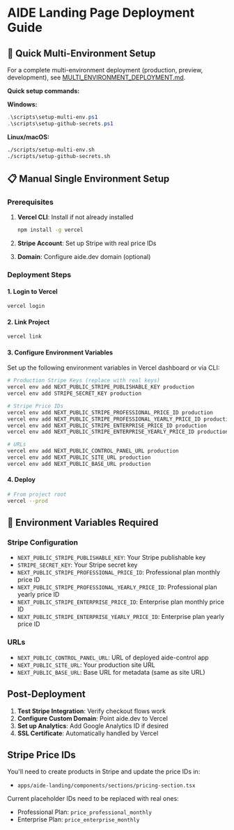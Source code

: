 # AIDE Landing Page Deployment Guide

## 🚀 Quick Multi-Environment Setup

For a complete multi-environment deployment (production, preview, development), see [MULTI_ENVIRONMENT_DEPLOYMENT.md](./MULTI_ENVIRONMENT_DEPLOYMENT.md).

**Quick setup commands:**

**Windows:**
```powershell
.\scripts\setup-multi-env.ps1
.\scripts\setup-github-secrets.ps1
```

**Linux/macOS:**
```bash
./scripts/setup-multi-env.sh
./scripts/setup-github-secrets.sh
```

## 📋 Manual Single Environment Setup

### Prerequisites

1. **Vercel CLI**: Install if not already installed
   ```bash
   npm install -g vercel
   ```

2. **Stripe Account**: Set up Stripe with real price IDs
3. **Domain**: Configure aide.dev domain (optional)

### Deployment Steps

#### 1. Login to Vercel
```bash
vercel login
```

#### 2. Link Project
```bash
vercel link
```

#### 3. Configure Environment Variables

Set up the following environment variables in Vercel dashboard or via CLI:

```bash
# Production Stripe Keys (replace with real keys)
vercel env add NEXT_PUBLIC_STRIPE_PUBLISHABLE_KEY production
vercel env add STRIPE_SECRET_KEY production

# Stripe Price IDs
vercel env add NEXT_PUBLIC_STRIPE_PROFESSIONAL_PRICE_ID production
vercel env add NEXT_PUBLIC_STRIPE_PROFESSIONAL_YEARLY_PRICE_ID production
vercel env add NEXT_PUBLIC_STRIPE_ENTERPRISE_PRICE_ID production
vercel env add NEXT_PUBLIC_STRIPE_ENTERPRISE_YEARLY_PRICE_ID production

# URLs
vercel env add NEXT_PUBLIC_CONTROL_PANEL_URL production
vercel env add NEXT_PUBLIC_SITE_URL production
vercel env add NEXT_PUBLIC_BASE_URL production
```

#### 4. Deploy
```bash
# From project root
vercel --prod
```

## 🔧 Environment Variables Required

### Stripe Configuration
- `NEXT_PUBLIC_STRIPE_PUBLISHABLE_KEY`: Your Stripe publishable key
- `STRIPE_SECRET_KEY`: Your Stripe secret key
- `NEXT_PUBLIC_STRIPE_PROFESSIONAL_PRICE_ID`: Professional plan monthly price ID
- `NEXT_PUBLIC_STRIPE_PROFESSIONAL_YEARLY_PRICE_ID`: Professional plan yearly price ID
- `NEXT_PUBLIC_STRIPE_ENTERPRISE_PRICE_ID`: Enterprise plan monthly price ID
- `NEXT_PUBLIC_STRIPE_ENTERPRISE_YEARLY_PRICE_ID`: Enterprise plan yearly price ID

### URLs
- `NEXT_PUBLIC_CONTROL_PANEL_URL`: URL of deployed aide-control app
- `NEXT_PUBLIC_SITE_URL`: Your production site URL
- `NEXT_PUBLIC_BASE_URL`: Base URL for metadata (same as site URL)

## Post-Deployment

1. **Test Stripe Integration**: Verify checkout flows work
2. **Configure Custom Domain**: Point aide.dev to Vercel
3. **Set up Analytics**: Add Google Analytics ID if desired
4. **SSL Certificate**: Automatically handled by Vercel

## Stripe Price IDs

You'll need to create products in Stripe and update the price IDs in:
- `apps/aide-landing/components/sections/pricing-section.tsx`

Current placeholder IDs need to be replaced with real ones:
- Professional Plan: `price_professional_monthly`
- Enterprise Plan: `price_enterprise_monthly`
